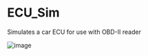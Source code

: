 # ECU_Sim
Simulates a car ECU for use with OBD-II reader


![image](https://github.com/Ms1Dev/ECU_Sim/blob/master/PXL_20240216_121644758.MP.jpg)

